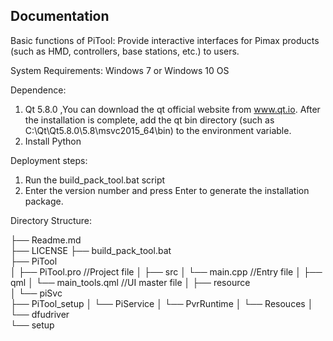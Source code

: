 Documentation
-------------

Basic functions of PiTool:
Provide interactive interfaces for Pimax products (such as HMD, controllers, base stations, etc.) to users.

System Requirements:
Windows 7 or Windows 10 OS

Dependence:
1. Qt 5.8.0 ,You can download the qt official website from www.qt.io. 
After the installation is complete, add the qt bin directory (such as C:\Qt\Qt5.8.0\5.8\msvc2015_64\bin) to the environment variable.
2. Install Python

Deployment steps:
1. Run the build_pack_tool.bat script
2. Enter the version number and press Enter to generate the installation package.

Directory Structure:

  ├── Readme.md                   
  ├── LICENSE
  ├── build_pack_tool.bat                         
  ├── PiTool                      
  │   ├── PiTool.pro        //Project file
  │   ├── src
  │   	└── main.cpp        //Entry file
  │   ├── qml 
  │   	└── main_tools.qml  //UI master file
  │   ├── resource                                       
  │   └── piSvc                          
  ├── PiTool_setup
  │   └── PiService
  │   └── PvrRuntime
  │   └── Resouces
  │   └── dfudriver      
  └── setup
